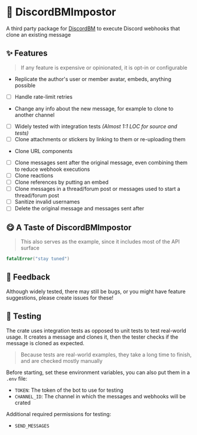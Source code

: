 # 🥸 DiscordBMImpostor

A third party package for [DiscordBM](https://github.com/DiscordBM/DiscordBM) to execute Discord webhooks that clone an existing message

## ✨ Features

> If any feature is expensive or opinionated, it is opt-in or configurable 

- Replicate the author's user or member avatar, embeds, anything possible
- [ ] Handle rate-limit retries
- Change any info about the new message, for example to clone to another channel 
- [ ] Widely tested with integration tests _(Almost 1:1 LOC for source and tests)_
- [ ] Clone attachments or stickers by linking to them or re-uploading them
- Clone URL components
- [ ] Clone messages sent after the original message, even combining them to reduce webhook executions
- [ ] Clone reactions
- [ ] Clone references by putting an embed
- [ ] Clone messages in a thread/forum post or messages used to start a thread/forum post
- [ ] Sanitize invalid usernames
- [ ] Delete the original message and messages sent after

## 😋 A Taste of DiscordBMImpostor

> This also serves as the example, since it includes most of the API surface

```swift
fatalError("stay tuned")
```

## 🙏 Feedback

Although widely tested, there may still be bugs, or you might have feature suggestions, please create issues for these!

## 🧪 Testing

The crate uses integration tests as opposed to unit tests to test real-world usage. It creates a message and clones it, then the tester checks if the message is cloned as expected.

> Because tests are real-world examples, they take a long time to finish, and are checked mostly manually

Before starting, set these environment variables, you can also put them in a `.env` file:

- `TOKEN`: The token of the bot to use for testing
- `CHANNEL_ID`: The channel in which the messages and webhooks will be crated

Additional required permissions for testing:

- `SEND_MESSAGES`
